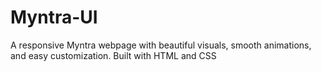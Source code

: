 # Myntra-UI
A responsive Myntra webpage with beautiful visuals, smooth animations, and easy customization. Built with HTML and CSS
